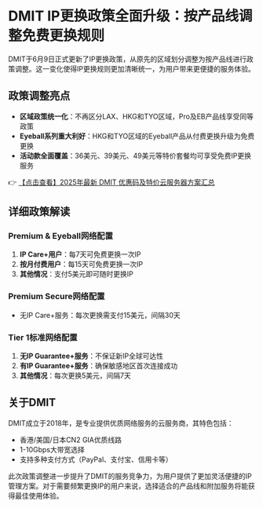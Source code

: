 # DMIT IP更换政策全面升级：按产品线调整免费更换规则

DMIT于6月9日正式更新了IP更换政策，从原先的区域划分调整为按产品线进行政策调整。这一变化使得IP更换规则更加清晰统一，为用户带来更便捷的服务体验。

## 政策调整亮点

- **区域政策统一化**：不再区分LAX、HKG和TYO区域，Pro及EB产品线享受同等政策
- **Eyeball系列重大利好**：HKG和TYO区域的Eyeball产品从付费更换升级为免费更换
- **活动款全面覆盖**：36美元、39美元、49美元等特价套餐均可享受免费IP更换服务

👉 [【点击查看】2025年最新 DMIT 优惠码及特价云服务器方案汇总](https://bit.ly/dmit_coupon)

## 详细政策解读

### Premium & Eyeball网络配置

1. **IP Care+用户**：每7天可免费更换一次IP
2. **按月付费用户**：每15天可免费更换一次IP
3. **其他情况**：支付5美元即可随时更换IP

### Premium Secure网络配置

- 无IP Care+服务：每次更换需支付15美元，间隔30天

### Tier 1标准网络配置

1. **无IP Guarantee+服务**：不保证新IP全球可达性
2. **有IP Guarantee+服务**：确保敏感地区首次连接成功
3. **其他情况**：每次更换5美元，间隔7天

## 关于DMIT

DMIT成立于2018年，是专业提供优质网络服务的云服务商，其特色包括：

- 香港/美国/日本CN2 GIA优质线路
- 1-10Gbps大带宽选择
- 支持多种支付方式（PayPal、支付宝、信用卡等）

此次政策调整进一步提升了DMIT的服务竞争力，为用户提供了更加灵活便捷的IP管理方案。对于需要频繁更换IP的用户来说，选择适合的产品线和附加服务将能获得最佳使用体验。